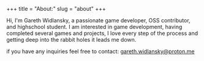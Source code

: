 +++
title = "About:"
slug = "about"
+++

Hi, I'm Gareth Widlansky, a passionate game developer, OSS contributor, and highschool student. I am interested in game development, having completed several games and projects, I love every step of the process and getting deep into the rabbit holes it leads me down.

if you have any inquiries feel free to contact: gareth.widlansky@proton.me 
